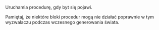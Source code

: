 Uruchamia procedurę, gdy byt się pojawi.

Pamiętaj, że niektóre bloki procedur mogą nie działać poprawnie w tym wyzwalaczu podczas wczesnego generowania świata.